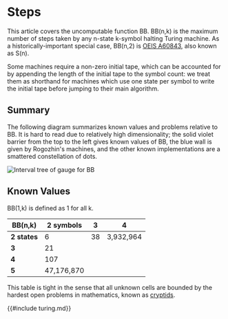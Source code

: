 # Steps

This article covers the uncomputable function BB. BB(n,k) is the maximum
number of steps taken by any n-state k-symbol halting Turing machine. As a
historically-important special case, BB(n,2) is [OEIS
A60843](https://oeis.org/A060843), also known as S(n).

Some machines require a non-zero initial tape, which can be accounted for by
appending the length of the initial tape to the symbol count: we treat them as
shorthand for machines which use one state per symbol to write the initial tape
before jumping to their main algorithm.

## Summary

The following diagram summarizes known values and problems relative to BB. It
is hard to read due to relatively high dimensionality; the solid violet barrier
from the top to the left gives known values of BB, the blue wall is given by
Rogozhin's machines, and the other known implementations are a smattered
constellation of dots.

![Interval tree of gauge for BB](images/turing.svg)

## Known Values

BB(1,k) is defined as 1 for all k.

BB(n,k)      | 2 symbols  | 3  | 4
-------------|------------|----|---
**2 states** | 6          | 38 | 3,932,964
**3**        | 21         |    |
**4**        | 107        |    |
**5**        | 47,176,870 |    |

This table is tight in the sense that all unknown cells are bounded by the
hardest open problems in mathematics, known as
[cryptids](https://wiki.bbchallenge.org/wiki/Cryptids).

{{#include turing.md}}
